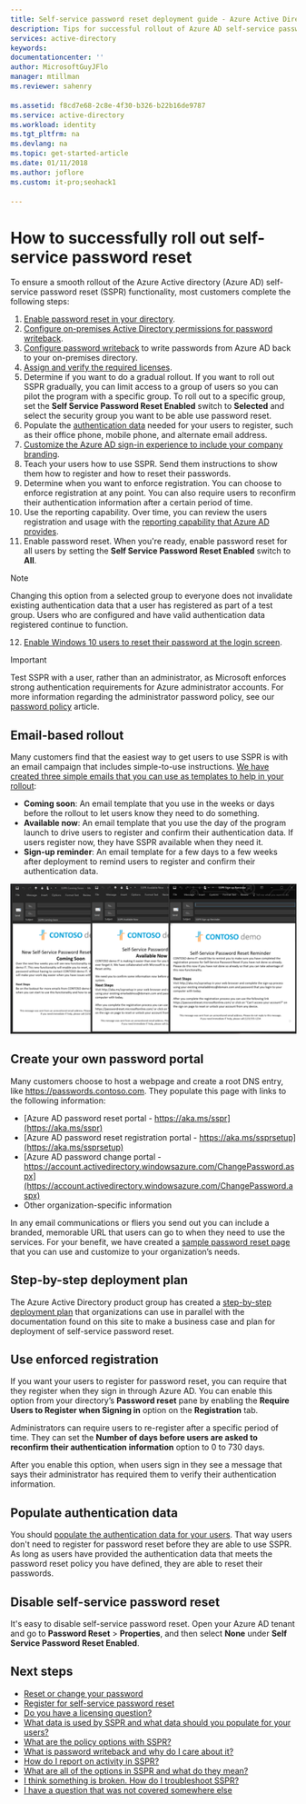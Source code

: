 ```yaml
---
title: Self-service password reset deployment guide - Azure Active Directory
description: Tips for successful rollout of Azure AD self-service password reset
services: active-directory
keywords: 
documentationcenter: ''
author: MicrosoftGuyJFlo
manager: mtillman
ms.reviewer: sahenry

ms.assetid: f8cd7e68-2c8e-4f30-b326-b22b16de9787
ms.service: active-directory
ms.workload: identity
ms.tgt_pltfrm: na
ms.devlang: na
ms.topic: get-started-article
ms.date: 01/11/2018
ms.author: joflore
ms.custom: it-pro;seohack1

---
```

# How to successfully roll out self-service password reset

To ensure a smooth rollout of the Azure Active directory (Azure AD) self-service password reset (SSPR) functionality, most customers complete the following steps:

1. [Enable password reset in your directory](quickstart-sspr.md).
2. [Configure on-premises Active Directory permissions for password writeback](howto-sspr-writeback.md#active-directory-permissions).
3. [Configure password writeback](howto-sspr-writeback.md#configure-password-writeback) to write passwords from Azure AD back to your on-premises directory.
4. [Assign and verify the required licenses](concept-sspr-licensing.md).
5. Determine if you want to do a gradual rollout. If you want to roll out SSPR gradually, you can limit access to a group of users so you can pilot the program with a specific group. To roll out to a specific group, set the **Self Service Password Reset Enabled** switch to **Selected** and select the security group you want to  be able use password reset. 
6. Populate the [authentication data](howto-sspr-authenticationdata.md) needed for your users to register, such as their office phone, mobile phone, and alternate email address.
7. [Customize the Azure AD sign-in experience to include your company branding](concept-sspr-customization.md).
8. Teach your users how to use SSPR. Send them instructions to show them how to register and how to reset their passwords.
9. Determine when you want to enforce registration. You can choose to enforce registration at any point. You can also require users to reconfirm their authentication information after a certain period of time.
10. Use the reporting capability. Over time, you can review the users registration and usage with the [reporting capability that Azure AD provides](howto-sspr-reporting.md).
11. Enable password reset. When you're ready, enable password reset for all users by setting the **Self Service Password Reset Enabled** switch to **All**. 

   > [!NOTE]
   > Changing this option from a selected group to everyone does not invalidate existing authentication data that a user has registered as part of a test group. Users who are configured and have valid authentication data registered continue to function.

12. [Enable Windows 10 users to reset their password at the login screen](tutorial-sspr-windows.md).

   > [!IMPORTANT]
   > Test SSPR with a user, rather than an administrator, as Microsoft enforces strong authentication requirements for Azure administrator accounts. For more information regarding the administrator password policy, see our [password policy](concept-sspr-policy.md#administrator-password-policy-differences) article.

## Email-based rollout

Many customers find that the easiest way to get users to use SSPR is with an email campaign that includes simple-to-use instructions. [We have created three simple emails that you can use as templates to help in your rollout](https://www.microsoft.com/download/details.aspx?id=56768):

* **Coming soon**: An email template that you use in the weeks or days before the rollout to let users know they need to do something.
* **Available now**: An email template that you use the day of the program launch to drive users to register and confirm their authentication data. If users register now, they have SSPR available when they need it.
* **Sign-up reminder**: An email template for a few days to a few weeks after deployment to remind users to register and confirm their authentication data.

![Email][Email]

## Create your own password portal

Many customers choose to host a webpage and create a root DNS entry, like https://passwords.contoso.com. They populate this page with links to the following information:

* [Azure AD password reset portal - https://aka.ms/sspr](https://aka.ms/sspr)
* [Azure AD password reset registration portal - https://aka.ms/ssprsetup](https://aka.ms/ssprsetup)
* [Azure AD password change portal - https://account.activedirectory.windowsazure.com/ChangePassword.aspx](https://account.activedirectory.windowsazure.com/ChangePassword.aspx)
* Other organization-specific information

In any email communications or fliers you send out you can include a branded, memorable URL that users can go to when they need to use the services. For your benefit, we have created a [sample password reset page](https://github.com/ajamess/password-reset-page) that you can use and customize to your organization’s needs.

## Step-by-step deployment plan

The Azure Active Directory product group has created a [step-by-step deployment plan](https://aka.ms/SSPRDeploymentPlan) that organizations can use in parallel with the documentation found on this site to make a business case and plan for deployment of self-service password reset.

## Use enforced registration

If you want your users to register for password reset, you can require that they register when they sign in through Azure AD. You can enable this option from your directory’s **Password reset** pane by enabling the **Require Users to Register when Signing in** option on the **Registration** tab.

Administrators can require users to re-register after a specific period of time. They can set the **Number of days before users are asked to reconfirm their authentication information** option to 0 to 730 days.

After you enable this option, when users sign in they see a message that says their administrator has required them to verify their authentication information.

## Populate authentication data

You should [populate the authentication data for your users](howto-sspr-authenticationdata.md). That way users don't need to register for password reset before they are able to use SSPR. As long as users have provided the authentication data that meets the password reset policy you have defined, they are able to reset their passwords.

## Disable self-service password reset

It's easy to disable self-service password reset. Open your Azure AD tenant and go to **Password Reset** > **Properties**, and then select **None** under **Self Service Password Reset Enabled**.

## Next steps

* [Reset or change your password](../active-directory-passwords-update-your-own-password.md)
* [Register for self-service password reset](../active-directory-passwords-reset-register.md)
* [Do you have a licensing question?](concept-sspr-licensing.md)
* [What data is used by SSPR and what data should you populate for your users?](howto-sspr-authenticationdata.md)
* [What are the policy options with SSPR?](concept-sspr-policy.md)
* [What is password writeback and why do I care about it?](howto-sspr-writeback.md)
* [How do I report on activity in SSPR?](howto-sspr-reporting.md)
* [What are all of the options in SSPR and what do they mean?](concept-sspr-howitworks.md)
* [I think something is broken. How do I troubleshoot SSPR?](active-directory-passwords-troubleshoot.md)
* [I have a question that was not covered somewhere else](active-directory-passwords-faq.md)

[Email]: ./media/howto-sspr-deployment/sspr-emailtemplates.png "Customize these email templates to fit your organizational requirements"
